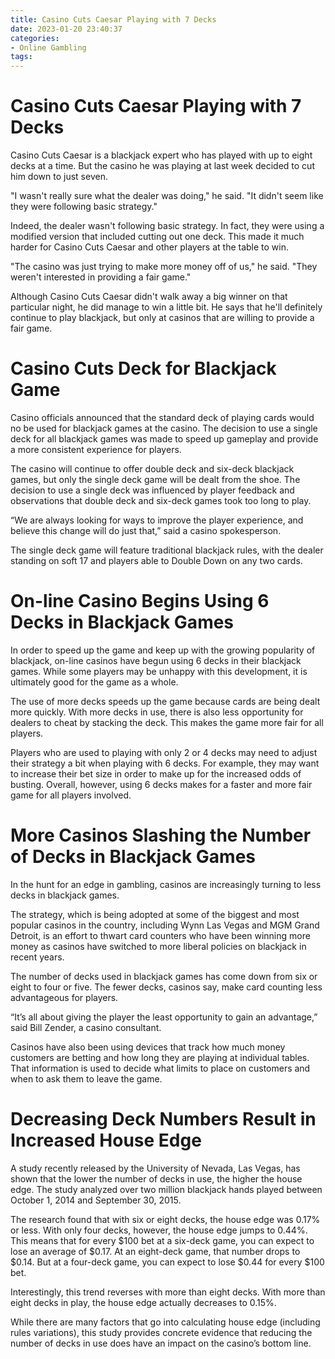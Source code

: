 ```yaml
---
title: Casino Cuts Caesar Playing with 7 Decks
date: 2023-01-20 23:40:37
categories:
- Online Gambling
tags:
---
```



#  Casino Cuts Caesar Playing with 7 Decks

Casino Cuts Caesar is a blackjack expert who has played with up to eight decks at a time. But the casino he was playing at last week decided to cut him down to just seven.

"I wasn't really sure what the dealer was doing," he said. "It didn't seem like they were following basic strategy."

Indeed, the dealer wasn't following basic strategy. In fact, they were using a modified version that included cutting out one deck. This made it much harder for Casino Cuts Caesar and other players at the table to win.

"The casino was just trying to make more money off of us," he said. "They weren't interested in providing a fair game."

Although Casino Cuts Caesar didn't walk away a big winner on that particular night, he did manage to win a little bit. He says that he'll definitely continue to play blackjack, but only at casinos that are willing to provide a fair game.

#  Casino Cuts Deck for Blackjack Game 

Casino officials announced that the standard deck of playing cards would no be used for blackjack games at the casino. The decision to use a single deck for all blackjack games was made to speed up gameplay and provide a more consistent experience for players.

The casino will continue to offer double deck and six-deck blackjack games, but only the single deck game will be dealt from the shoe. The decision to use a single deck was influenced by player feedback and observations that double deck and six-deck games took too long to play.

“We are always looking for ways to improve the player experience, and believe this change will do just that,” said a casino spokesperson.

The single deck game will feature traditional blackjack rules, with the dealer standing on soft 17 and players able to Double Down on any two cards.

#  On-line Casino Begins Using 6 Decks in Blackjack Games 

In order to speed up the game and keep up with the growing popularity of blackjack, on-line casinos have begun using 6 decks in their blackjack games. While some players may be unhappy with this development, it is ultimately good for the game as a whole.

The use of more decks speeds up the game because cards are being dealt more quickly. With more decks in use, there is also less opportunity for dealers to cheat by stacking the deck. This makes the game more fair for all players.

Players who are used to playing with only 2 or 4 decks may need to adjust their strategy a bit when playing with 6 decks. For example, they may want to increase their bet size in order to make up for the increased odds of busting. Overall, however, using 6 decks makes for a faster and more fair game for all players involved.

#  More Casinos Slashing the Number of Decks in Blackjack Games 

In the hunt for an edge in gambling, casinos are increasingly turning to less decks in blackjack games. 

The strategy, which is being adopted at some of the biggest and most popular casinos in the country, including Wynn Las Vegas and MGM Grand Detroit, is an effort to thwart card counters who have been winning more money as casinos have switched to more liberal policies on blackjack in recent years. 

The number of decks used in blackjack games has come down from six or eight to four or five. The fewer decks, casinos say, make card counting less advantageous for players. 

“It’s all about giving the player the least opportunity to gain an advantage,” said Bill Zender, a casino consultant. 

Casinos have also been using devices that track how much money customers are betting and how long they are playing at individual tables. That information is used to decide what limits to place on customers and when to ask them to leave the game.

#  Decreasing Deck Numbers Result in Increased House Edge

A study recently released by the University of Nevada, Las Vegas, has shown that the lower the number of decks in use, the higher the house edge. The study analyzed over two million blackjack hands played between October 1, 2014 and September 30, 2015.

The research found that with six or eight decks, the house edge was 0.17% or less. With only four decks, however, the house edge jumps to 0.44%. This means that for every $100 bet at a six-deck game, you can expect to lose an average of $0.17. At an eight-deck game, that number drops to $0.14. But at a four-deck game, you can expect to lose $0.44 for every $100 bet.

Interestingly, this trend reverses with more than eight decks. With more than eight decks in play, the house edge actually decreases to 0.15%.

While there are many factors that go into calculating house edge (including rules variations), this study provides concrete evidence that reducing the number of decks in use does have an impact on the casino’s bottom line.
